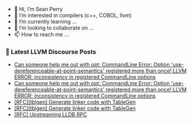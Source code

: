 - 👋 Hi, I’m Sean Perry
- 👀 I’m interested in compilers (c++, COBOL, llvm)
- 🌱 I’m currently learning ...
- 💞️ I’m looking to collaborate on ...
- 📫 How to reach me ...

<!---
s66perry/s66perry is a ✨ special ✨ repository because its `README.md` (this file) appears on your GitHub profile.
You can click the Preview link to take a look at your changes.
--->
### 📕 Latest LLVM Discourse Posts

<!-- DISCOURSE-LLVM:START -->
- [Can someone help me out with opt: CommandLine Error: Option &#39;use-dereferenceable-at-point-semantics&#39; registered more than once! LLVM ERROR: inconsistency in registered CommandLine options](https://discourse.llvm.org/t/can-someone-help-me-out-with-opt-commandline-error-option-use-dereferenceable-at-point-semantics-registered-more-than-once-llvm-error-inconsistency-in-registered-commandline-options/87043#post_3)
- [Can someone help me out with opt: CommandLine Error: Option &#39;use-dereferenceable-at-point-semantics&#39; registered more than once! LLVM ERROR: inconsistency in registered CommandLine options](https://discourse.llvm.org/t/can-someone-help-me-out-with-opt-commandline-error-option-use-dereferenceable-at-point-semantics-registered-more-than-once-llvm-error-inconsistency-in-registered-commandline-options/87043#post_2)
- [[RFC][tblgen] Generate linker code with TableGen](https://discourse.llvm.org/t/rfc-tblgen-generate-linker-code-with-tablegen/86918#post_7)
- [[RFC][tblgen] Generate linker code with TableGen](https://discourse.llvm.org/t/rfc-tblgen-generate-linker-code-with-tablegen/86918#post_6)
- [[RFC] Upstreaming LLDB RPC](https://discourse.llvm.org/t/rfc-upstreaming-lldb-rpc/85804#post_14)
<!-- DISCOURSE-LLVM:END -->
